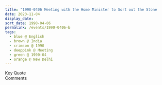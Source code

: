 ```yaml
---
title: "1990-0406 Meeting with the Home Minister to Sort out the Stone Throwing of Maharashtra Andhaśhraddhā Nirmūlan Samitī, New Delhi, India"
date: 2023-11-04
display_date: 
sort_date: 1990-04-06
permalink: /events/1990-0406-b
tags:
  - blue @ English
  - brown @ India
  - crimson @ 1990
  - deeppink @ Meeting
  - green @ 1990-04
  - orange @ New Delhi
---
```


<wave-list>
  <list-title color="green" width="75">Key Quote</list-title>
  <list-item color="BlanchedAlmond"  width="200"></list-item>
  <list-item color="Lavender"></list-item>
  <list-item color="BlanchedAlmond"></list-item>
</wave-list>

<br>

<wave-list>
  <list-title color="green" width="75">Comments</list-title>
  <list-item color="BlanchedAlmond"  width="200"></list-item>
  <list-item color="Lavender"></list-item>
  <list-item color="BlanchedAlmond"></list-item>
</wave-list>